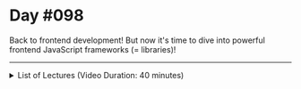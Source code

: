 # Day #098
Back to frontend development! But now it's time to dive into powerful frontend JavaScript frameworks (= libraries)!

---

<details>
    <summary>List of Lectures (Video Duration: 40 minutes)</summary>
    <ul>
        <li>Module Introduction</li>
        <li>Why Would You Use Frontend JavaScript UI Frameworks?</li>
        <li>React vs Vue vs Angular: Which Framework Should You Use?</li>
        <li>Getting Started With Vue.js ("Vue")</li>
        <li>Listening To Events & Updating Data + the DOM</li>
        <li>Introducing "Two-Way-Binding"</li>
    </ul>
</details>